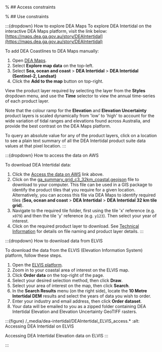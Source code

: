 % ## Access constraints

% ## Use constraints

:::{dropdown} How to explore DEA Maps
To explore DEA Intertidal on the interactive DEA Maps platform, visit the link below:
[https://maps.dea.ga.gov.au/story/DEAIntertidal](https://maps.dea.ga.gov.au/story/DEAIntertidal)

To add DEA Coastlines to DEA Maps manually:

1. Open [DEA Maps](https://maps.dea.ga.gov.au/).
1. Select **Explore map data** on the top-left.
1. Select **Sea, ocean and coast** &gt; **DEA Intertidal** &gt; **DEA Intertidal (Sentinel-2, Landsat)**
1. Click the **Add to the map** button on top-right.

View the product layer required by selecting the layer from the **Styles** dropdown menu, and use the **Time** selector to view the annual time-series of each product layer.

Note that the colour ramp for the **Elevation** and **Elevation Uncertainty** product layers is scaled dynamically from 'low' to 'high' to account for the wide variation of tidal ranges and elevations found across Australia, and provide the best contrast on the DEA Maps platform. 

To query an absolute value for any of the product layers, click on a location to see a plain text summary of all the DEA Intertidal product suite data values at that pixel location.
:::

:::{dropdown} How to access the data on AWS

To download DEA Intertidal data:
1. Click the [Access the data on AWS](https://data.dea.ga.gov.au/?prefix=derivative/ga_s2ls_intertidal_cyear_3/) link above.
1. Click on the [ga_summary_grid_c3_32km_coastal.geojson](https://data.dea.ga.gov.au/derivative/ga_s2ls_intertidal_cyear_3/ga_summary_grid_c3_32km_coastal.geojson) file to download to your computer. This file can be used in a GIS package to identify the product tiles that you require for a given location. Alternatively, you can access this file via DEA Maps to identify required tiles (**Sea, ocean and coast** &gt; **DEA Intertidal** &gt; **DEA Intertidal 32 km tile grid**). 
1. Navigate to the required tile folder, first using the tile 'x' reference (e.g. `x079`) and then the tile 'y' reference (e.g. `y123`). Then select your year of interest.
1. Click on the required product layer to download. See [Technical Information](./?tab=description#technical-information) for details on file naming and product layer details.
:::

:::{dropdown} How to download data from ELVIS

To download the data from the ELVIS (Elevation Information System) platform, follow these steps.

1. Open the [ELVIS platform](https://elevation.fsdf.org.au/).
1. Zoom in to your coastal area of interest on the ELVIS map.
1. Click **Order data** on the top-right of the page.
1. Select your desired selection method, then click **Draw**.
1. Select your area of interest on the map, then click **Search**.
1. In the **Search Results** menu (on the right side), locate the **10 Metre Intertidal DEM** results and select the years of data you wish to order.
1. Enter your industry and email address, then click **Order dataset**.
1. Your data will be emailed to you as a zipped folder containing DEA Intertidal Elevation and Elevation Uncertainty GeoTIFF rasters.

:::{figure} /_media/dea-intertidal/DEAIntertidal_ELVIS_access.*
:alt: Accessing DEA Intertidal on ELVIS

Accessing DEA Intertidal Elevation data on ELVIS
:::

:::

